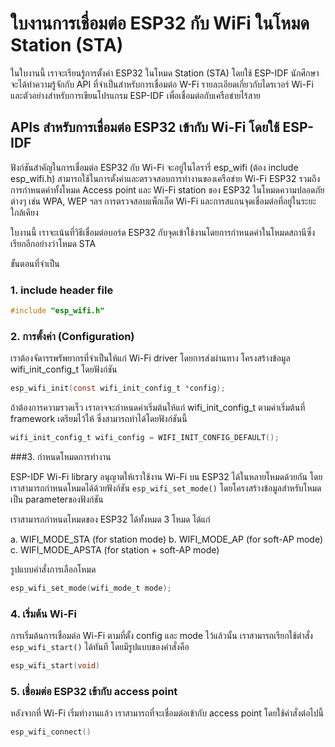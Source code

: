 # ใบงานการเชื่อมต่อ ESP32 กับ WiFi ในโหมด Station (STA)
ในใบงานนี้ เราจะเรียนรู้การตั้งค่า ESP32 ในโหมด Station (STA) โดยใช้ ESP-IDF 
นักศึกษาจะได้ทำความรู้จักกับ API ที่จำเป็นสำหรับการเชื่อมต่อ W-Fi รายละเอียดเกี่ยวกับไดรเวอร์ Wi-Fi 
และตัวอย่างสำหรับการเขียนโปรแกรม ESP-IDF เพื่อเชื่อมต่อกับเครือข่ายไร้สาย

## APIs สำหรับการเชื่อมต่อ  ESP32 เข้ากับ Wi-Fi  โดยใช้ ESP-IDF
ฟังก์ชันสำคัญในการเชื่อมต่อ ESP32 กับ Wi-Fi จะอยู่ในไลรารี่  esp_wifi (ต้อง include esp_wifi.h) สามารถใช้ในการตั้งค่าและตรวจสอบการทำงานของเครือข่าย Wi-Fi ESP32 รวมถึงการกำหนดค่าทั้งโหมด Access point และ Wi-Fi station ของ ESP32 ในโหมดความปลอดภัยต่างๆ เช่น WPA, WEP ฯลฯ การตรวจสอบแพ็กเก็ต Wi-Fi และการสแกนจุดเชื่อมต่อที่อยู่ในระยะใกล้เคียง 

ใบงานนี้ เราจะเน้นที่วิธีเชื่อมต่อบอร์ด ESP32 กับจุดเข้าใช้งานโดยการกำหนดค่าในโหมดสถานีซึ่งเรียกอีกอย่างว่าโหมด STA

ขั้นตอนที่จำเป็น

### 1.  include header file

```c
#include "esp_wifi.h"
```

### 2. การตั้งค่า (Configuration)

เราต้องจัดารรพรัพยากรที่จำเป็นให้แก่ Wi-Fi driver โดยการส่งผ่านทาง โครงสร้างข้อมูล wifi_init_config_t โดยฟังก์ชัน

```c
esp_wifi_init(const wifi_init_config_t *config);

```
ถ้าต้องการความรวดเร็ว เราอาจจะกำหนดค่าเริ่มต้นให้แก่ wifi_init_config_t ตามค่าเริ่มต้นที่ framework เตรียมไว้ให้ ซึ่งสามารถทำได้โดยฟังก์ชันนี้

```c
wifi_init_config_t wifi_config = WIFI_INIT_CONFIG_DEFAULT();

```

###3. กำหนดโหมดการทำงาน

ESP-IDF Wi-Fi library อนุญาตให้เราใช้งาน Wi-Fi บน ESP32 ได้ในหลายโหมดด้วยกัน
โดยเราสามารถกำหนดโหมดได้ด้วยฟังก์ชัน `esp_wifi_set_mode()` โดยโครงสร้างข้อมูลสำหรับโหมดเป็น parameterของฟังก์ชัน

เราสามารถกำหนดโหมดของ ESP32 ได้ทั้งหมด 3 โหมด ได้แก่

a. WIFI_MODE_STA (for station mode)
b. WIFI_MODE_AP (for soft-AP mode)
c. WIFI_MODE_APSTA (for station + soft-AP mode)

รูปแบบคำสั่งการเลือกโหมด

```c
esp_wifi_set_mode(wifi_mode_t mode);
```

### 4. เริ่มต้น Wi-Fi


การเริ่มต้นการเชื่อมต่อ Wi-Fi ตามที่ตั้ง config และ mode ไว้แล้วนั้น เราสามารถเรียกใช้ตำสั่ง
 `esp_wifi_start()` ได้ทันที โดยมีรูปแบบของคำสั่งคือ 

```c
esp_wifi_start(void)

```

### 5. เชื่อมต่อ ESP32 เข้ากับ access point

หลังจากที่ Wi-Fi เริ่มทำงานแล้ว เราสามารถที่จะเชื่อมต่อเข้ากับ  access point โดยใช้คำสั่งต่อไปนี้

```c
esp_wifi_connect()

```




